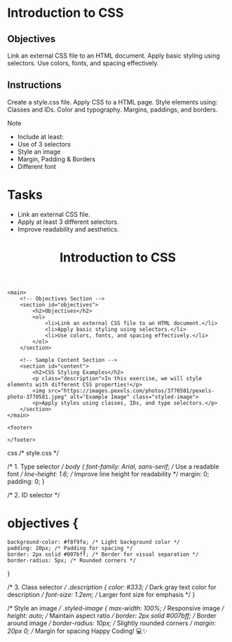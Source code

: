 # Introduction to CSS

## Objectives
Link an external CSS file to an HTML document.
Apply basic styling using selectors.
Use colors, fonts, and spacing effectively.

## Instructions

Create a style.css file.
Apply CSS to a HTML page.
Style elements using:
Classes and IDs.
Color and typography.
Margins, paddings, and borders.

>[!NOTE]
>  - Include at least:
>  - Use of 3 selectors
>  - Style an image
>  - Margin, Padding & Borders
>  - Different font

# Tasks
 - Link an external CSS file.
 - Apply at least 3 different selectors.
 - Improve readability and aesthetics.
<!DOCTYPE html>
<html lang="en">
<head>
    <meta charset="UTF-8">
    <meta name="viewport" content="width=device-width, initial-scale=1.0">
    <title>Introduction to CSS</title>
    <link rel="stylesheet" href="style.css"> <!-- Link to external CSS file -->
</head>
<body>
    <header>
        <h1>Introduction to CSS</h1>
    </header>

    <main>
        <!-- Objectives Section -->
        <section id="objectives">
            <h2>Objectives</h2>
            <ol>
                <li>Link an external CSS file to an HTML document.</li>
                <li>Apply basic styling using selectors.</li>
                <li>Use colors, fonts, and spacing effectively.</li>
            </ol>
        </section>

        <!-- Sample Content Section -->
        <section id="content">
            <h2>CSS Styling Examples</h2>
            <p class="description">In this exercise, we will style elements with different CSS properties!</p>
            <img src="https://images.pexels.com/photos/3770581/pexels-photo-3770581.jpeg" alt="Example Image" class="styled-image">
            <p>Apply styles using classes, IDs, and type selectors.</p>
        </section>
    </main>

    <footer>

    </footer>
</body>
</html>
css
/* style.css */

/* 1. Type selector */
body {
    font-family: Arial, sans-serif; /* Use a readable font */
    line-height: 1.6; /* Improve line height for readability */
    margin: 0;
    padding: 0;
}

/* 2. ID selector */
# objectives {
    background-color: #f8f9fa; /* Light background color */
    padding: 20px; /* Padding for spacing */
    border: 2px solid #007bff; /* Border for visual separation */
    border-radius: 5px; /* Rounded corners */
}

/* 3. Class selector */
.description {
    color: #333; /* Dark gray text color for description */
    font-size: 1.2em; /* Larger font size for emphasis */
}

/* Style an image */
.styled-image {
    max-width: 100%; /* Responsive image */
    height: auto; /* Maintain aspect ratio */
    border: 2px solid #007bff; /* Border around image */
    border-radius: 10px; /* Slightly rounded corners */
    margin: 20px 0; /* Margin for spacing
Happy Coding! 💻✨
